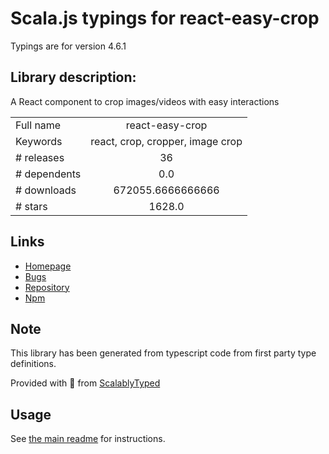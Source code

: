 
# Scala.js typings for react-easy-crop

Typings are for version 4.6.1

## Library description:
A React component to crop images/videos with easy interactions

|                    |                 |
| ------------------ | :-------------: |
| Full name          | react-easy-crop |
| Keywords           | react, crop, cropper, image crop |
| # releases         | 36 |
| # dependents       | 0.0 |
| # downloads        | 672055.6666666666 |
| # stars            | 1628.0 |

## Links
- [Homepage](https://ValentinH.github.io/react-easy-crop/)
- [Bugs](https://github.com/ValentinH/react-easy-crop/issues)
- [Repository](https://github.com/ValentinH/react-easy-crop)
- [Npm](https://www.npmjs.com/package/react-easy-crop)
    


## Note
This library has been generated from typescript code from first party type definitions.

Provided with :purple_heart: from [ScalablyTyped](https://github.com/oyvindberg/ScalablyTyped)

## Usage
See [the main readme](../../readme.md) for instructions.


